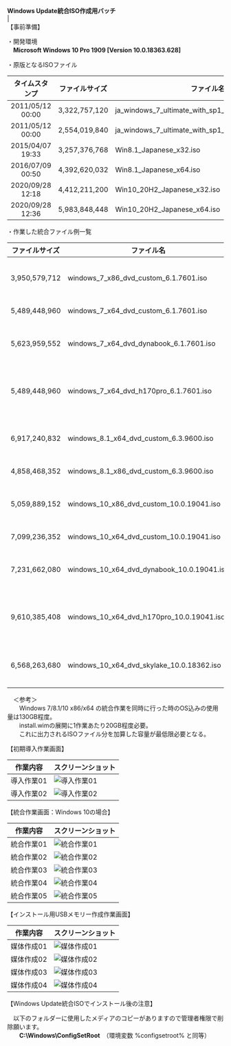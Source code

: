 **Windows Update統合ISO作成用バッチ**  
|  
【事前準備】  
  
・開発環境  
　**Microsoft Windows 10 Pro 1909 [Version 10.0.18363.628]**  
  
・原版となるISOファイル
  
| タイムスタンプ   | ファイルサイズ | ファイル名                                          |  
|:----------------:|:--------------:| --------------------------------------------------- |  
| 2011/05/12 00:00 |  3,322,757,120 | ja_windows_7_ultimate_with_sp1_x64_dvd_u_677372.iso |  
| 2011/05/12 00:00 |  2,554,019,840 | ja_windows_7_ultimate_with_sp1_x86_dvd_u_677445.iso |  
| 2015/04/07 19:33 |  3,257,376,768 | Win8.1_Japanese_x32.iso                             |  
| 2016/07/09 00:50 |  4,392,620,032 | Win8.1_Japanese_x64.iso                             |  
| 2020/09/28 12:18 |  4,412,211,200 | Win10_20H2_Japanese_x32.iso                         |  
| 2020/09/28 12:36 |  5,983,848,448 | Win10_20H2_Japanese_x64.iso                         |  
  
・作業した統合ファイル例一覧  
  
| ファイルサイズ | ファイル名                                          | Windows | 機能                             |  
|:--------------:| --------------------------------------------------- | :-----: | -------------------------------- |  
|  3,950,579,712 | windows_7_x86_dvd_custom_6.1.7601.iso               |    7    | 32bit版 Windows Updateのみ適用   |  
|  5,489,448,960 | windows_7_x64_dvd_custom_6.1.7601.iso               |         | 64bit版 〃                       |  
|  5,623,959,552 | windows_7_x64_dvd_dynabook_6.1.7601.iso             |         | 64bit版 dynabook用ドライバー適用 |  
|  5,489,448,960 | windows_7_x64_dvd_h170pro_6.1.7601.iso              |         | 64bit版 H170-PRO用ドライバー適用 |  
|  6,917,240,832 | windows_8.1_x64_dvd_custom_6.3.9600.iso             |   8.1   | 32bit版 Windows Updateのみ適用   |  
|  4,858,468,352 | windows_8.1_x86_dvd_custom_6.3.9600.iso             |         | 64bit版 〃                       |  
|  5,059,889,152 | windows_10_x86_dvd_custom_10.0.19041.iso            |   10    | 32bit版 Windows Updateのみ適用   |  
|  7,099,236,352 | windows_10_x64_dvd_custom_10.0.19041.iso            |         | 64bit版 〃                       |  
|  7,231,662,080 | windows_10_x64_dvd_dynabook_10.0.19041.iso          |         | 64bit版 dynabook用ドライバー適用 |  
|  9,610,385,408 | windows_10_x64_dvd_h170pro_10.0.19041.iso           |         | 64bit版 H170-PRO用ドライバー適用 |  
|  6,568,263,680 | windows_10_x64_dvd_skylake_10.0.18362.iso           |         | 64bit版 マイクロコードパッチ適用 |  
  
　＜参考＞  
　　Windows 7/8.1/10 x86/x64 の統合作業を同時に行った時のOS込みの使用量は130GB程度。  
　　install.wimの展開に1作業あたり20GB程度必要。  
　　これに出力されるISOファイル分を加算した容量が最低限必要となる。  
  
【初期導入作業画面】  
  
| 作業内容                       | スクリーンショット                          |
| ------------------------------ | ------------------------------------------- |
| 導入作業01                     | ![導入作業01](https://github.com/office-itou/Windows/blob/master/Make_ISO_files/picture/01.Initial-Downloader.01.jpg) |
| 導入作業02                     | ![導入作業02](https://github.com/office-itou/Windows/blob/master/Make_ISO_files/picture/01.Initial-Downloader.02.jpg) |
  
【統合作業画面：Windows 10の場合】  
  
| 作業内容                       | スクリーンショット                          |
| ------------------------------ | ------------------------------------------- |
| 統合作業01                     | ![統合作業01](https://github.com/office-itou/Windows/blob/master/Make_ISO_files/picture/02.%E7%B5%B1%E5%90%88%E4%BD%9C%E6%A5%AD.01.jpg) |
| 統合作業02                     | ![統合作業02](https://github.com/office-itou/Windows/blob/master/Make_ISO_files/picture/02.%E7%B5%B1%E5%90%88%E4%BD%9C%E6%A5%AD.02.jpg) |
| 統合作業03                     | ![統合作業03](https://github.com/office-itou/Windows/blob/master/Make_ISO_files/picture/02.%E7%B5%B1%E5%90%88%E4%BD%9C%E6%A5%AD.03.jpg) |
| 統合作業04                     | ![統合作業04](https://github.com/office-itou/Windows/blob/master/Make_ISO_files/picture/02.%E7%B5%B1%E5%90%88%E4%BD%9C%E6%A5%AD.04.jpg) |
| 統合作業05                     | ![統合作業05](https://github.com/office-itou/Windows/blob/master/Make_ISO_files/picture/02.%E7%B5%B1%E5%90%88%E4%BD%9C%E6%A5%AD.05.jpg) |
  
【インストール用USBメモリー作成作業画面】  
  
| 作業内容                       | スクリーンショット                          |
| ------------------------------ | ------------------------------------------- |
| 媒体作成01                     | ![媒体作成01](https://github.com/office-itou/Windows/blob/master/Make_ISO_files/picture/03.%E5%AA%92%E4%BD%93%E4%BD%9C%E6%88%90.01.jpg) |
| 媒体作成02                     | ![媒体作成02](https://github.com/office-itou/Windows/blob/master/Make_ISO_files/picture/03.%E5%AA%92%E4%BD%93%E4%BD%9C%E6%88%90.02.jpg) |
| 媒体作成03                     | ![媒体作成03](https://github.com/office-itou/Windows/blob/master/Make_ISO_files/picture/03.%E5%AA%92%E4%BD%93%E4%BD%9C%E6%88%90.03.jpg) |
| 媒体作成04                     | ![媒体作成04](https://github.com/office-itou/Windows/blob/master/Make_ISO_files/picture/03.%E5%AA%92%E4%BD%93%E4%BD%9C%E6%88%90.04.jpg) |
  
【Windows Update統合ISOでインストール後の注意】  
  
　以下のフォルダーに使用したメディアのコピーがありますので管理者権限で削除願います。  
　　**C:\Windows\ConfigSetRoot**　（環境変数 %configsetroot% と同等）  
  
